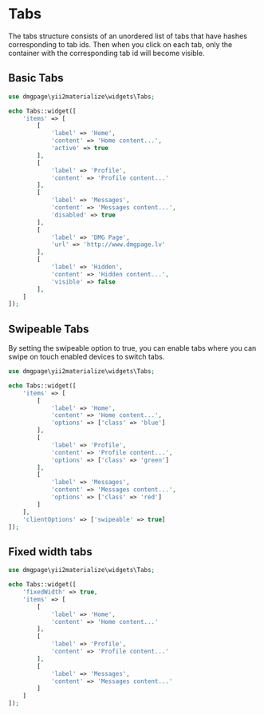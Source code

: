 # Tabs

The tabs structure consists of an unordered list of tabs that have hashes corresponding to tab ids.
Then when you click on each tab, only the container with the corresponding tab id will become visible.

## Basic Tabs

```php
use dmgpage\yii2materialize\widgets\Tabs;

echo Tabs::widget([
    'items' => [
        [
            'label' => 'Home',
            'content' => 'Home content...',
            'active' => true
        ],
        [
            'label' => 'Profile',
            'content' => 'Profile content...'
        ],
        [
            'label' => 'Messages',
            'content' => 'Messages content...',
            'disabled' => true
        ],
        [
            'label' => 'DMG Page',
            'url' => 'http://www.dmgpage.lv'
        ],
        [
            'label' => 'Hidden',
            'content' => 'Hidden content...',
            'visible' => false
        ],
    ]
]);
```

## Swipeable Tabs

By setting the swipeable option to true, you can enable tabs where you can swipe on touch enabled devices to switch tabs.

```php
use dmgpage\yii2materialize\widgets\Tabs;

echo Tabs::widget([
    'items' => [
        [
            'label' => 'Home',
            'content' => 'Home content...',
            'options' => ['class' => 'blue']
        ],
        [
            'label' => 'Profile',
            'content' => 'Profile content...',
            'options' => ['class' => 'green']
        ],
        [
            'label' => 'Messages',
            'content' => 'Messages content...',
            'options' => ['class' => 'red']
        ]
    ],
    'clientOptions' => ['swipeable' => true]
]);
```

## Fixed width tabs 

```php
use dmgpage\yii2materialize\widgets\Tabs;

echo Tabs::widget([
    'fixedWidth' => true,
    'items' => [
        [
            'label' => 'Home',
            'content' => 'Home content...'
        ],
        [
            'label' => 'Profile',
            'content' => 'Profile content...'
        ],
        [
            'label' => 'Messages',
            'content' => 'Messages content...'
        ]
    ]
]);
```

